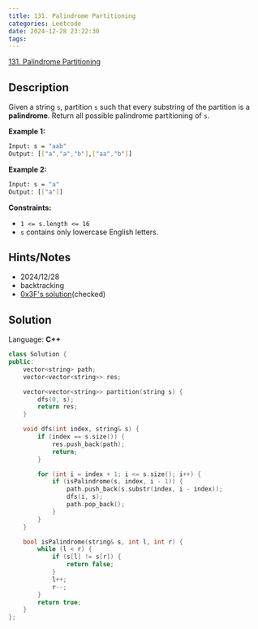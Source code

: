 ```yaml
---
title: 131. Palindrome Partitioning
categories: Leetcode
date: 2024-12-28 23:22:30
tags:
---
```


[131. Palindrome Partitioning](https://leetcode.com/problems/palindrome-partitioning/description/?envType=problem-list-v2&envId=plakya4j)

## Description

Given a string `s`, partition `s` such that every substring of the partition is a **palindrome**. Return all possible palindrome partitioning of `s`.

**Example 1:**

```bash
Input: s = "aab"
Output: [["a","a","b"],["aa","b"]]
```

**Example 2:**

```bash
Input: s = "a"
Output: [["a"]]
```

**Constraints:**

- `1 <= s.length <= 16`
- `s` contains only lowercase English letters.

## Hints/Notes

- 2024/12/28
- backtracking
- [0x3F's solution](https://leetcode.cn/problems/palindrome-partitioning/solutions/2059414/hui-su-bu-hui-xie-tao-lu-zai-ci-pythonja-fues/)(checked)

## Solution

Language: **C++**

```C++
class Solution {
public:
    vector<string> path;
    vector<vector<string>> res;

    vector<vector<string>> partition(string s) {
        dfs(0, s);
        return res;
    }

    void dfs(int index, string& s) {
        if (index == s.size()) {
            res.push_back(path);
            return;
        }

        for (int i = index + 1; i <= s.size(); i++) {
            if (isPalindrome(s, index, i - 1)) {
                path.push_back(s.substr(index, i - index));
                dfs(i, s);
                path.pop_back();
            }
        }
    }

    bool isPalindrome(string& s, int l, int r) {
        while (l < r) {
            if (s[l] != s[r]) {
                return false;
            }
            l++;
            r--;
        }
        return true;
    }
};
```
